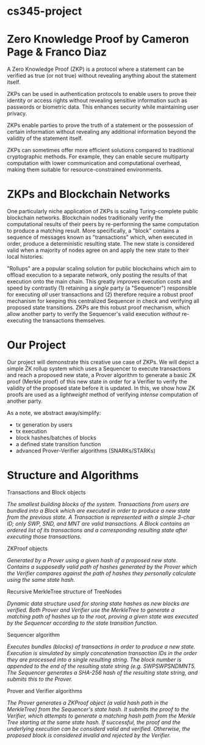 # cs345-project
# Zero Knowledge Proof by Cameron Page & Franco Diaz

A Zero Knowledge Proof (ZKP) is a protocol where a statement can be verified as true (or not true) without revealing anything about the statement itself.

ZKPs can be used in authentication protocols to enable users to prove their identity or access rights without revealing sensitive information such as passwords or biometric data. This enhances security while maintaining user privacy.

ZKPs enable parties to prove the truth of a statement or the possession of certain information without revealing any additional information beyond the validity of the statement itself.

ZKPs can sometimes offer more efficient solutions compared to traditional cryptographic methods. For example, they can enable secure multiparty computation with lower communication and computational overhead, making them suitable for resource-constrained environments.

# ZKPs and Blockchain Networks

One particularly niche application of ZKPs is scaling Turing-complete public blockchain networks. Blockchain nodes traditionally verify the computational results of their peers by re-performing the same computation to produce a matching result. More specifically, a "block" contains a sequence of messages known as "transactions" which, when executed in order, produce a deterministic resulting state. The new state is considered valid when a majority of nodes agree on and apply the new state to their local histories.

"Rollups" are a popular scaling solution for public blockchains which aim to offload execution to a separate network, only posting the results of that execution onto the main chain. This greatly improves execution costs and speed by contrastly (1) retaining a *single* party (a "Sequencer") responsible for executing *all* user transactions and (2) therefore require a robust proof mechanism for keeping this centralized Sequencer in check and verifying all proposed state transitions. ZKPs are this robust proof mechanism, which allow another party to verify the Sequencer's valid execution *without* re-executing the transactions themselves.

# Our Project

Our project will demonstrate this creative use case of ZKPs. We will depict a simple ZK rollup system which uses a Sequencer to execute transactions and reach a proposed new state, a Prover algorithm to generate a basic ZK proof (Merkle proof) of this new state in order for a Verifier to verify the validity of the proposed state before it is updated. In this, we show how ZK proofs are used as a *lightweight* method of verifying *intense* computation of another party.

As a note, we abstract away/simplify:
- tx generation by users
- tx execution
- block hashes/batches of blocks
- a defined state transition function
- advanced Prover-Verifier algorithms (SNARKs/STARKs)

# Structure and Algorithms

Transactions and Block objects

*The smallest building blocks of the system. Transactions from users are bundled into a Block which are executed in order to produce a new state from the previous state. A Transaction is represented with a simple 3-char ID; only SWP, SND, and MNT are valid transactions. A Block contains an ordered list of its transactions and a corresponding resulting state after executing those transactions.*

ZKProof objects

*Generated by a Prover using a given hash of a proposed new state. Contains a supposedly valid path of hashes generated by the Prover which the Verifier compares against the path of hashes they personally calculate using the same state hash.*

Recursive MerkleTree structure of TreeNodes

*Dynamic data structure used for storing state hashes as new blocks are verified. Both Prover and Verifier use the MerkleTree to generate a matching path of hashes up to the root, proving a given state was executed by the Sequencer according to the state transition function.*

Sequencer algorithm

*Executes bundles (blocks) of transactions in order to produce a new state. Execution is simulated by simply concatenation transaction IDs in the order they are processed into a single resulting string. The block number is appended to the end of the resulting state string (e.g. SWPSWPSNDMNT5. The Sequencer generates a SHA-256 hash of the resulting state string, and submits this to the Prover.*

Prover and Verifier algorithms

*The Prover generates a ZKProof object (a valid hash path in the MerkleTree) from the Sequencer's state hash. It submits the proof to the Verifier, which attempts to generate a matching hash path from the Merkle Tree starting at the same state hash. If successful, the proof and the underlying execution can be considerd valid and verified. Otherwise, the proposed block is considered invalid and rejected by the Verifier.*
